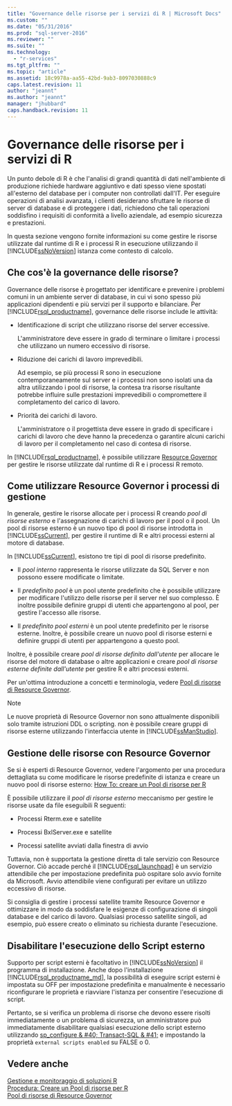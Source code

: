 ```yaml
---
title: "Governance delle risorse per i servizi di R | Microsoft Docs"
ms.custom: ""
ms.date: "05/31/2016"
ms.prod: "sql-server-2016"
ms.reviewer: ""
ms.suite: ""
ms.technology: 
  - "r-services"
ms.tgt_pltfrm: ""
ms.topic: "article"
ms.assetid: 18c9978a-aa55-42bd-9ab3-8097030888c9
caps.latest.revision: 11
author: "jeannt"
ms.author: "jeannt"
manager: "jhubbard"
caps.handback.revision: 11
---
```

# Governance delle risorse per i servizi di R
  Un punto debole di R è che l'analisi di grandi quantità di dati nell'ambiente di produzione richiede hardware aggiuntivo e dati spesso viene spostati all'esterno del database per i computer non controllati dall'IT.  Per eseguire operazioni di analisi avanzata, i clienti desiderano sfruttare le risorse di server di database e di proteggere i dati, richiedono che tali operazioni soddisfino i requisiti di conformità a livello aziendale, ad esempio sicurezza e prestazioni.  
  
 In questa sezione vengono fornite informazioni su come gestire le risorse utilizzate dal runtime di R e i processi R in esecuzione utilizzando il [!INCLUDE[ssNoVersion](../../includes/ssnoversion-md.md)] istanza come contesto di calcolo.  
  
## Che cos'è la governance delle risorse?  
 Governance delle risorse è progettato per identificare e prevenire i problemi comuni in un ambiente server di database, in cui vi sono spesso più applicazioni dipendenti e più servizi per il supporto e bilanciare. Per [!INCLUDE[rsql_productname](../../includes/rsql-productname-md.md)], governance delle risorse include le attività:  
  
-   Identificazione di script che utilizzano risorse del server eccessive.  
  
     L'amministratore deve essere in grado di terminare o limitare i processi che utilizzano un numero eccessivo di risorse.  
  
-   Riduzione dei carichi di lavoro imprevedibili.  
  
     Ad esempio, se più processi R sono in esecuzione contemporaneamente sul server e i processi non sono isolati una da altra utilizzando i pool di risorse, la contesa tra risorse risultante potrebbe influire sulle prestazioni imprevedibili o compromettere il completamento del carico di lavoro.  
  
-   Priorità dei carichi di lavoro.  
  
     L'amministratore o il progettista deve essere in grado di specificare i carichi di lavoro che deve hanno la precedenza o garantire alcuni carichi di lavoro per il completamento nel caso di contesa di risorse.  
  
 In [!INCLUDE[rsql_productname](../../includes/rsql-productname-md.md)], è possibile utilizzare [Resource Governor](../../relational-databases/resource-governor/resource-governor.md) per gestire le risorse utilizzate dal runtime di R e i processi R remoto.  
  
## Come utilizzare Resource Governor i processi di gestione  
 In generale, gestire le risorse allocate per i processi R creando *pool di risorse esterno* e l'assegnazione di carichi di lavoro per il pool o il pool. Un pool di risorse esterno è un nuovo tipo di pool di risorse introdotta in [!INCLUDE[ssCurrent](../../includes/sscurrent-md.md)], per gestire il runtime di R e altri processi esterni al motore di database.  
  
 In [!INCLUDE[ssCurrent](../../includes/sscurrent-md.md)], esistono tre tipi di pool di risorse predefinito.  
  
-   Il *pool interno* rappresenta le risorse utilizzate da SQL Server e non possono essere modificate o limitate.  
  
-   Il *predefinito pool* è un pool utente predefinito che è possibile utilizzare per modificare l'utilizzo delle risorse per il server nel suo complesso. È inoltre possibile definire gruppi di utenti che appartengono al pool, per gestire l'accesso alle risorse.  
  
-   Il *predefinito pool esterni* è un pool utente predefinito per le risorse esterne. Inoltre, è possibile creare un nuovo pool di risorse esterni e definire gruppi di utenti per appartengono a questo pool.  
  
 Inoltre, è possibile creare *pool di risorse definito dall'utente* per allocare le risorse del motore di database o altre applicazioni e creare *pool di risorse esterne definite dall'utente* per gestire R e altri processi esterni.  
  
 Per un'ottima introduzione a concetti e terminologia, vedere [Pool di risorse di Resource Governor](../../relational-databases/resource-governor/resource-governor-resource-pool.md).  
  
> [!NOTE]  
>  Le nuove proprietà di Resource Governor non sono attualmente disponibili solo tramite istruzioni DDL o scripting. non è possibile creare gruppi di risorse esterne utilizzando l'interfaccia utente in [!INCLUDE[ssManStudio](../../includes/ssmanstudio-md.md)].  
  
## Gestione delle risorse con Resource Governor 

   Se si è esperti di Resource Governor, vedere l'argomento per una procedura dettagliata su come modificare le risorse predefinite di istanza e creare un nuovo pool di risorse esterno:  [How To: creare un Pool di risorse per R](../../advanced-analytics/r-services/how-to-create-a-resource-pool-for-r.md)   
  
 È possibile utilizzare il *pool di risorse esterno* meccanismo per gestire le risorse usate da file eseguibili R seguenti:  
  
-   Processi Rterm.exe e satellite  
  
-   Processi BxlServer.exe e satellite  
  
-   Processi satellite avviati dalla finestra di avvio  
  
 Tuttavia, non è supportata la gestione diretta di tale servizio con Resource Governor. Ciò accade perché il [!INCLUDE[rsql_launchpad](../../includes/rsql-launchpad-md.md)] è un servizio attendibile che per impostazione predefinita può ospitare solo avvio fornite da Microsoft. Avvio attendibile viene configurati per evitare un utilizzo eccessivo di risorse.  
  
 Si consiglia di gestire i processi satellite tramite Resource Governor e ottimizzare in modo da soddisfare le esigenze di configurazione di singoli database e del carico di lavoro.  Qualsiasi processo satellite singoli, ad esempio, può essere creato o eliminato su richiesta durante l'esecuzione.  
  
## Disabilitare l'esecuzione dello Script esterno  
 Supporto per script esterni è facoltativo in [!INCLUDE[ssNoVersion](../../includes/ssnoversion-md.md)] il programma di installazione. Anche dopo l'installazione [!INCLUDE[rsql_productname_md](../../includes/rsql-productname-md.md)], la possibilità di eseguire script esterni è impostata su OFF per impostazione predefinita e manualmente è necessario riconfigurare le proprietà e riavviare l'istanza per consentire l'esecuzione di script.  
  
 Pertanto, se si verifica un problema di risorse che devono essere risolti immediatamente o un problema di sicurezza, un amministratore può immediatamente disabilitare qualsiasi esecuzione dello script esterno utilizzando [sp_configure & #40; Transact-SQL & #41;](../../relational-databases/system-stored-procedures/sp-configure-transact-sql.md) e impostando la proprietà `external scripts enabled` su FALSE o 0.  
  
## Vedere anche  
 [Gestione e monitoraggio di soluzioni R](../../advanced-analytics/r-services/managing-and-monitoring-r-solutions.md)  
 [Procedura: Creare un Pool di risorse per R](../../advanced-analytics/r-services/how-to-create-a-resource-pool-for-r.md)  
 [Pool di risorse di Resource Governor](../../relational-databases/resource-governor/resource-governor-resource-pool.md)
  